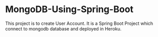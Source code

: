 # MongoDB-Using-Spring-Boot
This project is to create User Account. It is a Spring Boot Project which connect to mongodb database and deployed in Heroku. 
